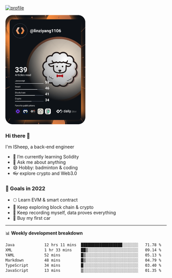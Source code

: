 [![profile](http://img.codelin.xyz/hello-im-isheep.svg)](https://www.calligrapher.ai/)

<a href="https://app.daily.dev/linziyang1106"><img src="/devcard.png" width="250" alt="ISheep's Dev Card"/></a>

### Hi there 🐏

I'm ISheep, a back-end engineer

- 🔭 I’m currently learning Solidity
- 💬 Ask me about anything
- 😄 Hobby: badminton & coding
- 👓 explore crypto and Web3.0

### 🚀 Goals in 2022
+ 🌕 Learn EVM & smart contract
+ 🤔 Keep exploring block chain & crypto
+ 🐏 Keep recording myself, data proves everything
+ 🚗 Buy my first car

-------

📊 **Weekly development breakdown**
<!--START_SECTION:waka-->

```text
Java             12 hrs 11 mins  ██████████████████░░░░░░░   71.78 %
XML              1 hr 33 mins    ██▒░░░░░░░░░░░░░░░░░░░░░░   09.14 %
YAML             52 mins         █▒░░░░░░░░░░░░░░░░░░░░░░░   05.13 %
Markdown         48 mins         █▒░░░░░░░░░░░░░░░░░░░░░░░   04.79 %
TypeScript       34 mins         █░░░░░░░░░░░░░░░░░░░░░░░░   03.40 %
JavaScript       13 mins         ▒░░░░░░░░░░░░░░░░░░░░░░░░   01.35 %
```

<!--END_SECTION:waka-->
